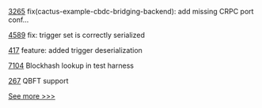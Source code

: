 
[3265](https://github.com/hyperledger/cacti/pull/3265) fix(cactus-example-cbdc-bridging-backend): add missing CRPC port conf…

[4589](https://github.com/hyperledger/iroha/pull/4589) fix: trigger set is correctly serialized

[417](https://github.com/hyperledger/iroha-java/pull/417) feature: added trigger deserialization

[7104](https://github.com/hyperledger/besu/pull/7104) Blockhash lookup in test harness

[267](https://github.com/hyperledger-labs/yui-ibc-solidity/pull/267) QBFT support


[See more >>>](https://start-here.hyperledger.org/pull-requests)
